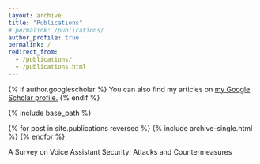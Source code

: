 ```yaml
---
layout: archive
title: "Publications"
# permalink: /publications/
author_profile: true
permalink: /
redirect_from: 
  - /publications/
  - /publications.html
---
```


{% if author.googlescholar %}
  You can also find my articles on <u><a href="{{author.googlescholar}}">my Google Scholar profile</a>.</u>
{% endif %}

{% include base_path %}

{% for post in site.publications reversed %}
  {% include archive-single.html %}
{% endfor %}

A Survey on Voice Assistant Security: Attacks and Countermeasures